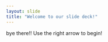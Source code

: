 ```yaml
---
layout: slide
title: "Welcome to our slide deck!"
---
```

bye there!!
Use the right arrow to begin!
